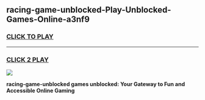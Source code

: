 
## racing-game-unblocked-Play-Unblocked-Games-Online-a3nf9
<h3>
<a href="https://premium76.site?title=racing-game-unblocked&ref=25A">CLICK TO PLAY</a></h3>
<hr>

<h3>
<a href="https://premium76.site?title=racing-game-unblocked&ref=25A">CLICK 2 PLAY</a>
  
</h3>

<a href="https://premium76.site?title=racing-game-unblocked&ref=25A"><img src="https://clearcache.store/games.png"></a>


**racing-game-unblocked games unblocked: Your Gateway to Fun and Accessible Online Gaming**
